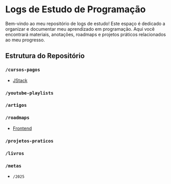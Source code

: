 # Logs de Estudo de Programação

Bem-vindo ao meu repositório de logs de estudo! Este espaço é dedicado a organizar e documentar meu aprendizado em programação. Aqui você encontrará materiais, anotações, roadmaps e projetos práticos relacionados ao meu progresso.

## Estrutura do Repositório

### `/cursos-pagos`

* [JStack](https://github.com/GabrielBursi/studylog/blob/main/cursos-pagos/JSTACK.md "JStack log progress")

### `/youtube-playlists`

### `/artigos`

### `/roadmaps`

* [Frontend](https://github.com/GabrielBursi/studylog/blob/main/roadmaps/FRONTEND.md "Frontend roadmap log progress")

### `/projetos-praticos`

### `/livros`

### `/metas`

* `/2025`
